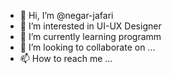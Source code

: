 - 👋 Hi, I’m @negar-jafari
- 👀 I’m interested in UI-UX Designer
- 🌱 I’m currently learning programm
- 💞️ I’m looking to collaborate on ...
- 📫 How to reach me ...

<!---
negar-jafari/negar-jafari is a ✨ special ✨ repository because its `README.md` (this file) appears on your GitHub profile.
You can click the Preview link to take a look at your changes.
--->
